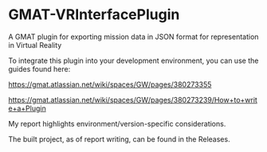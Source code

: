 # GMAT-VRInterfacePlugin
A GMAT plugin for exporting mission data in JSON format for representation in Virtual Reality 

To integrate this plugin into your development environment, you can use the guides found here:

https://gmat.atlassian.net/wiki/spaces/GW/pages/380273355

https://gmat.atlassian.net/wiki/spaces/GW/pages/380273239/How+to+write+a+Plugin


My report highlights environment/version-specific considerations.



The built project, as of report writing, can be found in the Releases. 
